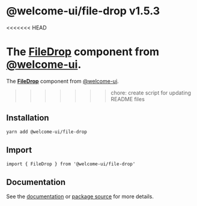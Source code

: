# @welcome-ui/file-drop v1.5.3
<<<<<<< HEAD

The [FileDrop](http://welcome-ui.com/fields/file-drop) component from [@welcome-ui](http://welcome-ui.com).
=======
  
The **[FileDrop](http://welcome-ui.com/fields/file-drop)** component from [@welcome-ui](http://welcome-ui.com).
>>>>>>> chore: create script for updating README files

## Installation

    yarn add @welcome-ui/file-drop

## Import

    import { FileDrop } from '@welcome-ui/file-drop'

## Documentation

See the [documentation](http://welcome-ui.com/fields/file-drop) or [package source](https://github.com/WTTJ/welcome-ui/tree/v1.5.3/packages/FileDrop) for more details.
